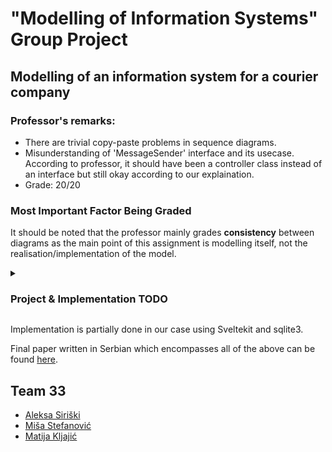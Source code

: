# "Modelling of Information Systems" Group Project

## Modelling of an information system for a courier company

### Professor's remarks:
- There are trivial copy-paste problems in sequence diagrams.
- Misunderstanding of 'MessageSender' interface and its usecase. According to professor, it should have been a controller class instead of an interface but still okay according to our explaination.
- Grade: 20/20

### Most Important Factor Being Graded
It should be noted that the professor mainly grades **consistency** between diagrams as the main point of this assignment is modelling itself, not the realisation/implementation of the model.

<details>

<summary>
<h3>Project & Implementation TODO</h3>
</summary>

- UML diagrams
  - [x] 1 usecase diagram
  - [x] 2 activity diagrams
  - [x] 1 class diagram
  - [x] 3 sequence diagrams
  - [x] 1 package diagram
- Partial implementation
  - [ ] Klijent (`/client`)
    - [x] Pregled profila (`/client/profile`)
      - [ ] Ažuriranje podataka (`/client/profile/update`)
    - [x] Kreiranje pošiljke (`/client/packages/send`)
      - [x] Upisivanje modela plaćanja (radio button)
      - [x] Upisivanje informacija primaoca (form)
      - [x] Upisivanje napomena za kurira (input)
    - [ ] Obaveštenje o promeni statusa pošiljke
    - [x] Pregled istorijata pošiljki (`/client/packages`)
      - [ ] Prikaz napravljene pošiljke (`/client/packages/1`)
        - [ ] Ocenjivanje kurira
        - [x] Otvaranje novog tiketa za podršku (wrong path)
        - [ ] Prikaz tiketa za podršku
    - [x] Pregled istorijata tiketa (`/client/tickets`)
      - [x] Prikaz tiketa za podršku (`/client/tickets/1`)
  - [x] Admin (`/admin`)
    - [x] Pregled svih dispečera (`/admin/dispatchers`)
      - [x] Prikaz dispečera (`/admin/dispatchers/1`)
        - [x] Otpuštanje dispečera (button)
        - [x] Ažuriranje podataka o dispečeru (`/admin/dispatchers/1/update`)
    - [x] Zapošljavanje dispečera (`/admin/dispatchers/hire`)
  - [ ] Dispečer (`/dispatcher`)
    - [x] Pregled svih pošiljki (`/dispatcher/packages`)
      - [x] Prikaz pošiljke (`/dispatcher/packages/1`)
        - [x] Ažuriranje statusa pošiljke (dropdown selector)
    - [x] Pregled svih kurira (`/dispatcher/couriers`)
      - [x] Prikaz kurira (`/dispatcher/couriers/1`)
        - [x] Pregled recenzija (`/dispatcher/couriers/1/ratings`)
        - [x] Otpuštanje kurira (button)
        - [x] Ažuriranje podataka o kuriru (`/dispatcher/couriers/1/update`)
        - [ ] Dodeljivanje nedodeljenih paketa
        - [x] Brisanje dodeljenih paketa (button in table)
    - [x] Pregled svih zahteva za podršku (`/dispatcher/tickets`)
      - [x] Prikaz tiketa za podršku (`/dispatcher/tickets/open`)
        - [x] Zatvaranje tiketa za podršku (button)
    - [x] Zapošljavanje kurira (`/dispatcher/couriers/hire`)
  - [x] Kurir (`/courier`)
    - [x] Pregled dodeljenih pošiljki (`/courier/packages`)
      - [x] Prikaz pošiljke (`/courier/packages/1`)
        - [x] Ažuriranje statusa pošiljke (dropdown selector)
        - [x] Izdavanje računa (`/courier/packages/1/receipt`)
        - [x] Prikaz ruta do adrese pošiljke (`/courier/packages/1/route`)

</details>

Implementation is partially done in our case using Sveltekit and sqlite3.

Final paper written in Serbian which encompasses all of the above can be found [here](https://github.com/matijakljajic/misuns/blob/main/MIS_tim33.pdf).


## Team 33

- [Aleksa Siriški](https://github.com/aleksasiriski)
- [Miša Stefanović](https://github.com/mikmik1011)
- [Matija Kljajić](https://github.com/matijakljajic)
